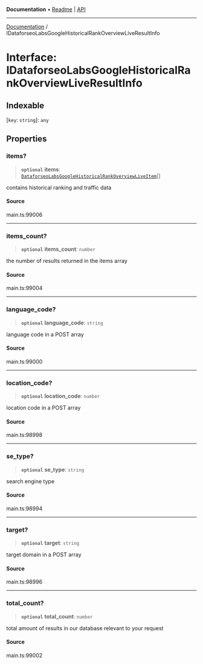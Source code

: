 **Documentation** • [Readme](../README.md) \| [API](../globals.md)

***

[Documentation](../README.md) / IDataforseoLabsGoogleHistoricalRankOverviewLiveResultInfo

# Interface: IDataforseoLabsGoogleHistoricalRankOverviewLiveResultInfo

## Indexable

 \[`key`: `string`\]: `any`

## Properties

### items?

> **`optional`** **items**: [`DataforseoLabsGoogleHistoricalRankOverviewLiveItem`](../classes/DataforseoLabsGoogleHistoricalRankOverviewLiveItem.md)[]

contains historical ranking and traffic data

#### Source

main.ts:99006

***

### items\_count?

> **`optional`** **items\_count**: `number`

the number of results returned in the items array

#### Source

main.ts:99004

***

### language\_code?

> **`optional`** **language\_code**: `string`

language code in a POST array

#### Source

main.ts:99000

***

### location\_code?

> **`optional`** **location\_code**: `number`

location code in a POST array

#### Source

main.ts:98998

***

### se\_type?

> **`optional`** **se\_type**: `string`

search engine type

#### Source

main.ts:98994

***

### target?

> **`optional`** **target**: `string`

target domain in a POST array

#### Source

main.ts:98996

***

### total\_count?

> **`optional`** **total\_count**: `number`

total amount of results in our database relevant to your request

#### Source

main.ts:99002
